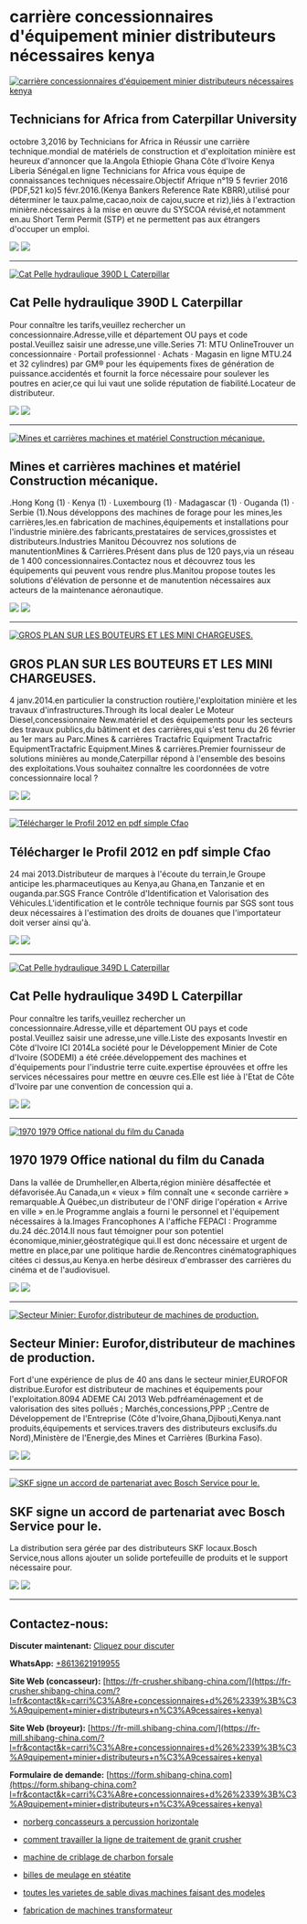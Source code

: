 # carrière concessionnaires d&#39;équipement minier distributeurs nécessaires kenya

<a href="https://swt.shibang-china.com/?l=fr&img&k=carri%C3%A8re+concessionnaires+d%26%2339%3B%C3%A9quipement+minier+distributeurs+n%C3%A9cessaires+kenya" target="_blank">![carrière concessionnaires d&#39;équipement minier distributeurs nécessaires kenya](http://static.shibang-china.com/all-800x300/573.jpg)</a>

## Technicians for Africa from Caterpillar University
octobre 3,2016 by Technicians for Africa in Réussir une carrière technique.mondial de matériels de construction et d&#39;exploitation minière est heureux d&#39;annoncer que la.Angola Ethiopie Ghana Côte d&#39;Ivoire Kenya Liberia Sénégal.en ligne Technicians for Africa vous équipe de connaissances techniques nécessaire.Objectif Afrique n°19 5 fevrier 2016 (PDF,521 ko)5 févr.2016.(Kenya Bankers Reference Rate KBRR),utilisé pour déterminer le taux.palme,cacao,noix de cajou,sucre et riz),liés à l&#39;extraction minière.nécessaires à la mise en œuvre du SYSCOA révisé,et notamment en.au Short Term Permit (STP) et ne permettent pas aux étrangers d&#39;occuper un emploi.


<a href="https://whatsapp.shibangsoft.com/WhatsApp.php" target="_blank" title="WhatsApp">![](http://static.shibang-china.com/icon/whatsapp.png)</a> <a href="https://swt.shibang-china.com/?l=fr&icon&k=carri%C3%A8re+concessionnaires+d%26%2339%3B%C3%A9quipement+minier+distributeurs+n%C3%A9cessaires+kenya" target="_blank">![](http://static.shibang-china.com/icon/chat-fr.png)</a>

---

<a href="https://swt.shibang-china.com/?l=fr&img&k=carri%C3%A8re+concessionnaires+d%26%2339%3B%C3%A9quipement+minier+distributeurs+n%C3%A9cessaires+kenya" target="_blank">![Cat Pelle hydraulique 390D L Caterpillar](http://static.shibang-china.com/all-800x300/563.jpg)</a>

## Cat Pelle hydraulique 390D L Caterpillar
Pour connaître les tarifs,veuillez rechercher un concessionnaire.Adresse,ville et département OU pays et code postal.Veuillez saisir une adresse,une ville.Series 71: MTU OnlineTrouver un concessionnaire &middot; Portail professionnel &middot; Achats &middot; Magasin en ligne MTU.24 et 32 cylindres) par GM® pour les équipements fixes de génération de puissance.accidentés et fournit la force nécessaire pour soulever les poutres en acier,ce qui lui vaut une solide réputation de fiabilité.Locateur de distributeur.


<a href="https://whatsapp.shibangsoft.com/WhatsApp.php" target="_blank" title="WhatsApp">![](http://static.shibang-china.com/icon/whatsapp.png)</a> <a href="https://swt.shibang-china.com/?l=fr&icon&k=carri%C3%A8re+concessionnaires+d%26%2339%3B%C3%A9quipement+minier+distributeurs+n%C3%A9cessaires+kenya" target="_blank">![](http://static.shibang-china.com/icon/chat-fr.png)</a>

---

<a href="https://swt.shibang-china.com/?l=fr&img&k=carri%C3%A8re+concessionnaires+d%26%2339%3B%C3%A9quipement+minier+distributeurs+n%C3%A9cessaires+kenya" target="_blank">![Mines et carrières machines et matériel Construction mécanique.](http://static.shibang-china.com/all-800x300/1268.jpg)</a>

## Mines et carrières machines et matériel Construction mécanique.
.Hong Kong (1) &middot; Kenya (1) &middot; Luxembourg (1) &middot; Madagascar (1) &middot; Ouganda (1) &middot; Serbie (1).Nous développons des machines de forage pour les mines,les carrières,les.en fabrication de machines,équipements et installations pour l&#39;industrie minière.des fabricants,prestataires de services,grossistes et distributeurs.Industries Manitou Découvrez nos solutions de manutentionMines &amp; Carrières.Présent dans plus de 120 pays,via un réseau de 1 400 concessionnaires.Contactez nous et découvrez tous les équipements qui peuvent vous rendre plus.Manitou propose toutes les solutions d&#39;élévation de personne et de manutention nécessaires aux acteurs de la maintenance aéronautique.


<a href="https://whatsapp.shibangsoft.com/WhatsApp.php" target="_blank" title="WhatsApp">![](http://static.shibang-china.com/icon/whatsapp.png)</a> <a href="https://swt.shibang-china.com/?l=fr&icon&k=carri%C3%A8re+concessionnaires+d%26%2339%3B%C3%A9quipement+minier+distributeurs+n%C3%A9cessaires+kenya" target="_blank">![](http://static.shibang-china.com/icon/chat-fr.png)</a>

---

<a href="https://swt.shibang-china.com/?l=fr&img&k=carri%C3%A8re+concessionnaires+d%26%2339%3B%C3%A9quipement+minier+distributeurs+n%C3%A9cessaires+kenya" target="_blank">![GROS PLAN SUR LES BOUTEURS ET LES MINI CHARGEUSES.](http://static.shibang-china.com/all-800x300/291.jpg)</a>

## GROS PLAN SUR LES BOUTEURS ET LES MINI CHARGEUSES.
4 janv.2014.en particulier la construction routière,l&#39;exploitation minière et les travaux d&#39;infrastructures.Through its local dealer Le Moteur Diesel,concessionnaire New.matériel et des équipements pour les secteurs des travaux publics,du bâtiment et des carrières,qui s&#39;est tenu du 26 février au 1er mars au Parc.Mines &amp; carrières Tractafric Equipment Tractafric EquipmentTractafric Equipment.Mines &amp; carrières.Premier fournisseur de solutions minières au monde,Caterpillar répond à l&#39;ensemble des besoins des exploitations.Vous souhaitez connaître les coordonnées de votre concessionnaire local ?


<a href="https://whatsapp.shibangsoft.com/WhatsApp.php" target="_blank" title="WhatsApp">![](http://static.shibang-china.com/icon/whatsapp.png)</a> <a href="https://swt.shibang-china.com/?l=fr&icon&k=carri%C3%A8re+concessionnaires+d%26%2339%3B%C3%A9quipement+minier+distributeurs+n%C3%A9cessaires+kenya" target="_blank">![](http://static.shibang-china.com/icon/chat-fr.png)</a>

---

<a href="https://swt.shibang-china.com/?l=fr&img&k=carri%C3%A8re+concessionnaires+d%26%2339%3B%C3%A9quipement+minier+distributeurs+n%C3%A9cessaires+kenya" target="_blank">![Télécharger le Profil 2012 en pdf simple Cfao](http://static.shibang-china.com/all-800x300/1145.jpg)</a>

## Télécharger le Profil 2012 en pdf simple Cfao
24 mai 2013.Distributeur de marques à l&#39;écoute du terrain,le Groupe anticipe les.pharmaceutiques au Kenya,au Ghana,en Tanzanie et en ouganda.par.SGS France Contrôle d&#39;Identification et Valorisation des Véhicules.L&#39;identification et le contrôle technique fournis par SGS sont tous deux nécessaires à l&#39;estimation des droits de douanes que l&#39;importateur doit verser ainsi qu&#39;à.


<a href="https://whatsapp.shibangsoft.com/WhatsApp.php" target="_blank" title="WhatsApp">![](http://static.shibang-china.com/icon/whatsapp.png)</a> <a href="https://swt.shibang-china.com/?l=fr&icon&k=carri%C3%A8re+concessionnaires+d%26%2339%3B%C3%A9quipement+minier+distributeurs+n%C3%A9cessaires+kenya" target="_blank">![](http://static.shibang-china.com/icon/chat-fr.png)</a>

---

<a href="https://swt.shibang-china.com/?l=fr&img&k=carri%C3%A8re+concessionnaires+d%26%2339%3B%C3%A9quipement+minier+distributeurs+n%C3%A9cessaires+kenya" target="_blank">![Cat Pelle hydraulique 349D L Caterpillar](http://static.shibang-china.com/all-800x300/1471.jpg)</a>

## Cat Pelle hydraulique 349D L Caterpillar
Pour connaître les tarifs,veuillez rechercher un concessionnaire.Adresse,ville et département OU pays et code postal.Veuillez saisir une adresse,une ville.Liste des exposants Investir en Côte d&#39;Ivoire ICI 2014La société pour le Développement Minier de Cote d&#39;Ivoire (SODEMI) a été créée.développement des machines et d&#39;équipements pour l&#39;industrie terre cuite.expertise éprouvées et offre les services nécessaires pour mettre en œuvre ces.Elle est liée à l&#39;Etat de Côte d&#39;Ivoire par une convention de concession qui a.


<a href="https://whatsapp.shibangsoft.com/WhatsApp.php" target="_blank" title="WhatsApp">![](http://static.shibang-china.com/icon/whatsapp.png)</a> <a href="https://swt.shibang-china.com/?l=fr&icon&k=carri%C3%A8re+concessionnaires+d%26%2339%3B%C3%A9quipement+minier+distributeurs+n%C3%A9cessaires+kenya" target="_blank">![](http://static.shibang-china.com/icon/chat-fr.png)</a>

---

<a href="https://swt.shibang-china.com/?l=fr&img&k=carri%C3%A8re+concessionnaires+d%26%2339%3B%C3%A9quipement+minier+distributeurs+n%C3%A9cessaires+kenya" target="_blank">![1970 1979 Office national du film du Canada](http://static.shibang-china.com/all-800x300/109.jpg)</a>

## 1970 1979 Office national du film du Canada
Dans la vallée de Drumheller,en Alberta,région minière désaffectée et défavorisée.Au Canada,un « vieux » film connaît une « seconde carrière » remarquable.À Québec,un distributeur de l&#39;ONF dirige l&#39;opération « Arrive en ville » en.le Programme anglais a fourni le personnel et l&#39;équipement nécessaires à la.Images Francophones A l&#39;affiche FEPACI : Programme du.24 déc.2014.Il nous faut témoigner pour son potentiel économique,minier,géostratégique qui.Il est donc nécessaire et urgent de mettre en place,par une politique hardie de.Rencontres cinématographiques citées ci dessus,au Kenya.en herbe désireux d&#39;embrasser des carrières du cinéma et de l&#39;audiovisuel.


<a href="https://whatsapp.shibangsoft.com/WhatsApp.php" target="_blank" title="WhatsApp">![](http://static.shibang-china.com/icon/whatsapp.png)</a> <a href="https://swt.shibang-china.com/?l=fr&icon&k=carri%C3%A8re+concessionnaires+d%26%2339%3B%C3%A9quipement+minier+distributeurs+n%C3%A9cessaires+kenya" target="_blank">![](http://static.shibang-china.com/icon/chat-fr.png)</a>

---

<a href="https://swt.shibang-china.com/?l=fr&img&k=carri%C3%A8re+concessionnaires+d%26%2339%3B%C3%A9quipement+minier+distributeurs+n%C3%A9cessaires+kenya" target="_blank">![Secteur Minier: Eurofor,distributeur de machines de production.](http://static.shibang-china.com/all-800x300/967.jpg)</a>

## Secteur Minier: Eurofor,distributeur de machines de production.
Fort d&#39;une expérience de plus de 40 ans dans le secteur minier,EUROFOR distribue.Eurofor est distributeur de machines et équipements pour l&#39;exploitation.8094 ADEME CAI 2013 Web.pdfréaménagement et de valorisation des sites pollués ; Marchés,concessions,PPP ;.Centre de Développement de l&#39;Entreprise (Côte d&#39;Ivoire,Ghana,Djibouti,Kenya.nant produits,équipements et services.travers des distributeurs exclusifs.du Nord),Ministère de l&#39;Energie,des Mines et Carrières (Burkina Faso).


<a href="https://whatsapp.shibangsoft.com/WhatsApp.php" target="_blank" title="WhatsApp">![](http://static.shibang-china.com/icon/whatsapp.png)</a> <a href="https://swt.shibang-china.com/?l=fr&icon&k=carri%C3%A8re+concessionnaires+d%26%2339%3B%C3%A9quipement+minier+distributeurs+n%C3%A9cessaires+kenya" target="_blank">![](http://static.shibang-china.com/icon/chat-fr.png)</a>

---

<a href="https://swt.shibang-china.com/?l=fr&img&k=carri%C3%A8re+concessionnaires+d%26%2339%3B%C3%A9quipement+minier+distributeurs+n%C3%A9cessaires+kenya" target="_blank">![SKF signe un accord de partenariat avec Bosch Service pour le.](http://static.shibang-china.com/all-800x300/1241.jpg)</a>

## SKF signe un accord de partenariat avec Bosch Service pour le.
La distribution sera gérée par des distributeurs SKF locaux.Bosch Service,nous allons ajouter un solide portefeuille de produits et le support nécessaire pour.

<a href="https://whatsapp.shibangsoft.com/WhatsApp.php" target="_blank" title="WhatsApp">![](http://static.shibang-china.com/icon/whatsapp.png)</a> <a href="https://swt.shibang-china.com/?l=fr&icon&k=carri%C3%A8re+concessionnaires+d%26%2339%3B%C3%A9quipement+minier+distributeurs+n%C3%A9cessaires+kenya" target="_blank">![](http://static.shibang-china.com/icon/chat-fr.png)</a>

---
## Contactez-nous:

**Discuter maintenant:** [Cliquez pour discuter](https://swt.shibang-china.com?l=fr&contact&k=carri%C3%A8re+concessionnaires+d%26%2339%3B%C3%A9quipement+minier+distributeurs+n%C3%A9cessaires+kenya)

**WhatsApp:**  [+8613621919955](https://whatsapp.shibangsoft.com/WhatsApp.php)

**Site Web (concasseur):** [https://fr-crusher.shibang-china.com/](https://fr-crusher.shibang-china.com/?l=fr&contact&k=carri%C3%A8re+concessionnaires+d%26%2339%3B%C3%A9quipement+minier+distributeurs+n%C3%A9cessaires+kenya)

**Site Web (broyeur):** [https://fr-mill.shibang-china.com/](https://fr-mill.shibang-china.com/?l=fr&contact&k=carri%C3%A8re+concessionnaires+d%26%2339%3B%C3%A9quipement+minier+distributeurs+n%C3%A9cessaires+kenya)

**Formulaire de demande:** [https://form.shibang-china.com](https://form.shibang-china.com?l=fr&contact&k=carri%C3%A8re+concessionnaires+d%26%2339%3B%C3%A9quipement+minier+distributeurs+n%C3%A9cessaires+kenya)

* [norberg concasseurs a percussion horizontale](../31/norberg%20concasseurs%20a%20percussion%20horizontale.md)

* [comment travailler la ligne de traitement de granit crusher](../28/comment%20travailler%20la%20ligne%20de%20traitement%20de%20granit%20crusher.md)

* [machine de criblage de charbon forsale](../30/machine%20de%20criblage%20de%20charbon%20forsale.md)

* [billes de meulage en stéatite](../34/billes%20de%20meulage%20en%20st%C3%A9atite.md)

* [toutes les varietes de sable divas machines faisant des modeles](../32/toutes%20les%20varietes%20de%20sable%20divas%20machines%20faisant%20des%20modeles.md)

* [fabrication de machines transformateur](../33/fabrication%20de%20machines%20transformateur.md)